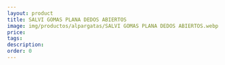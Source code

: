 ```yaml
---
layout: product
title: SALVI GOMAS PLANA DEDOS ABIERTOS
image: img/productos/alpargatas/SALVI GOMAS PLANA DEDOS ABIERTOS.webp
price: 
tags: 
description: 
order: 0
---
```


